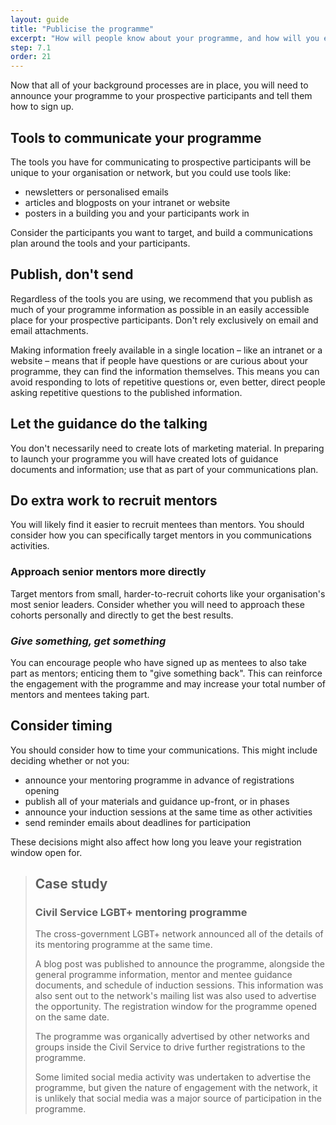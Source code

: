 ```yaml
---
layout: guide
title: "Publicise the programme"
excerpt: "How will people know about your programme, and how will you encourage them to take part?"
step: 7.1
order: 21
---
```


Now that all of your background processes are in place, you will need to announce your programme to your prospective participants and tell them how to sign up.

## Tools to communicate your programme

The tools you have for communicating to prospective participants will be unique to your organisation or network, but you could use tools like:

- newsletters or personalised emails
- articles and blogposts on your intranet or website
- posters in a building you and your participants work in

Consider the participants you want to target, and build a communications plan around the tools and your participants.

## Publish, don't send

Regardless of the tools you are using, we recommend that you publish as much of your programme information as possible in an easily accessible place for your prospective participants. Don't rely exclusively on email and email attachments.

Making information freely available in a single location – like an intranet or a website – means that if people have questions or are curious about your programme, they can find the information themselves. This means you can avoid responding to lots of repetitive questions or, even better, direct people asking repetitive questions to the published information.

## Let the guidance do the talking

You don't necessarily need to create lots of marketing material. In preparing to launch your programme you will have created lots of guidance documents and information; use that as part of your communications plan.

## Do extra work to recruit mentors

You will likely find it easier to recruit mentees than mentors. You should consider how you can specifically target mentors in you communications activities.

### Approach senior mentors more directly

Target mentors from small, harder-to-recruit cohorts like your organisation's most senior leaders. Consider whether you will need to approach these cohorts personally and directly to get the best results.

### _Give something, get something_

You can encourage people who have signed up as mentees to also take part as mentors; enticing them to "give something back". This can reinforce the engagement with the programme and may increase your total number of mentors and mentees taking part.

## Consider timing

You should consider how to time your communications. This might include deciding whether or not you:

- announce your mentoring programme in advance of registrations opening
- publish all of your materials and guidance up-front, or in phases
- announce your induction sessions at the same time as other activities
- send reminder emails about deadlines for participation

These decisions might also affect how long you leave your registration window open for.

> ## Case study
> ### Civil Service LGBT+ mentoring programme
> 
> The cross-government LGBT+ network announced all of the details of its mentoring programme at the same time. 
> 
> A blog post was published to announce the programme, alongside the general programme information, mentor and mentee guidance documents, and schedule of induction sessions. This information was also sent out to the network's mailing list was also used to advertise the opportunity. The registration window for the programme opened on the same date.
> 
> The programme was organically advertised by other networks and groups inside the Civil Service to drive further registrations to the programme.
> 
> Some limited social media activity was undertaken to advertise the programme, but given the nature of engagement with the network, it is unlikely that social media was a major source of participation in the programme.